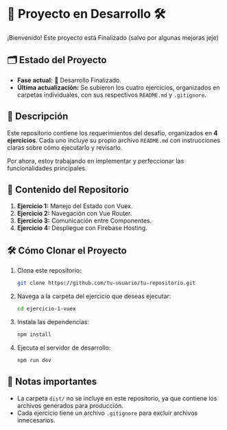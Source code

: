 # 🚀 Proyecto en Desarrollo 🛠️

¡Bienvenido! Este proyecto está Finalizado (salvo por algunas mejoras jeje)

## 🗂 Estado del Proyecto
- **Fase actual:** 🚀 Desarrollo Finalizado.
- **Última actualización:** Se subieron los cuatro ejercicios, organizados en carpetas individuales, con sus respectivos `README.md` y `.gitignore`.

## 📖 Descripción
Este repositorio contiene los requerimientos del desafío, organizados en **4 ejercicios**. Cada uno incluye su propio archivo `README.md` con instrucciones claras sobre cómo ejecutarlo y revisarlo.

Por ahora, estoy trabajando en implementar y perfeccionar las funcionalidades principales.

## 📌 Contenido del Repositorio
1. **Ejercicio 1:** Manejo del Estado con Vuex.
2. **Ejercicio 2:** Navegación con Vue Router.
3. **Ejercicio 3:** Comunicación entre Componentes.
4. **Ejercicio 4:** Despliegue con Firebase Hosting.

## 🛠 Cómo Clonar el Proyecto
1. Clona este repositorio:
   ```bash
   git clone https://github.com/tu-usuario/tu-repositorio.git
   ```
2. Navega a la carpeta del ejercicio que deseas ejecutar:
   ```bash
   cd ejercicio-1-vuex
   ```
3. Instala las dependencias:
   ```bash
   npm install
   ```
4. Ejecuta el servidor de desarrollo:
   ```bash
   npm run dev
   ```

## 👀 Notas importantes
- La carpeta `dist/` no se incluye en este repositorio, ya que contiene los archivos generados para producción.
- Cada ejercicio tiene un archivo `.gitignore` para excluir archivos innecesarios.

